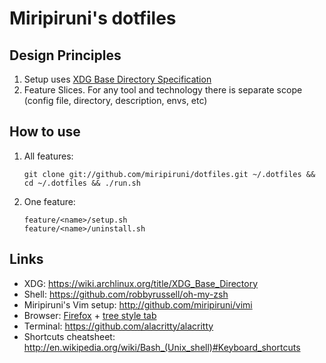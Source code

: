 # Miripiruni's dotfiles

## Design Principles

1. Setup uses [XDG Base Directory Specification](https://specifications.freedesktop.org/basedir-spec/basedir-spec-latest.html)
2. Feature Slices. For any tool and technology there is separate scope (config file, directory, description, envs, etc)


## How to use

1. All features:
    ```
    git clone git://github.com/miripiruni/dotfiles.git ~/.dotfiles && cd ~/.dotfiles && ./run.sh
    ```

2. One feature:
    ```
    feature/<name>/setup.sh
    feature/<name>/uninstall.sh
    ```


## Links

* XDG: https://wiki.archlinux.org/title/XDG_Base_Directory
* Shell: https://github.com/robbyrussell/oh-my-zsh
* Miripiruni's Vim setup: http://github.com/miripiruni/vimi
* Browser: [Firefox](http://www.mozilla.org/) + [tree style tab](https://addons.mozilla.org/ru/firefox/addon/tree-style-tab/?src=search)
* Terminal: https://github.com/alacritty/alacritty
* Shortcuts cheatsheet: http://en.wikipedia.org/wiki/Bash_(Unix_shell)#Keyboard_shortcuts


